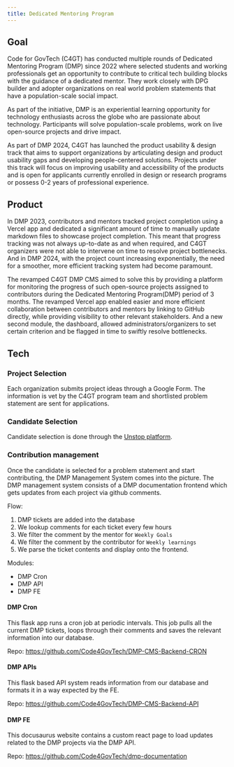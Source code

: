 ```yaml
---
title: Dedicated Mentoring Program
---
```


<head>
  <title>C4GT - Dedicated Mentoring Program</title>
 </head>

## Goal

Code for GovTech (C4GT) has conducted multiple rounds of Dedicated Mentoring Program (DMP) since
2022 where selected students and working professionals get an opportunity to contribute to critical
tech building blocks with the guidance of a dedicated mentor. They work closely with DPG builder and
adopter organizations on real world problem statements that have a population-scale social impact.

As part of the initiative, DMP is an experiential learning opportunity for technology enthusiasts
across the globe who are passionate about technology. Participants will solve population-scale
problems, work on live open-source projects and drive impact.

As part of DMP 2024, C4GT has launched the product usability & design track that aims to support
organizations by articulating design and product usability gaps and developing people-centered
solutions. Projects under this track will focus on improving usability and accessibility of the
products and is open for applicants currently enrolled in design or research programs or possess 0-2
years of professional experience.

## Product

In DMP 2023, contributors and mentors tracked project completion using a Vercel app and dedicated a significant amount of time to manually update markdown files to showcase project completion. This meant that progress tracking was not always up-to-date as and when required, and C4GT organizers were not able to intervene on time to resolve project bottlenecks. And in DMP 2024, with the project count increasing exponentially, the need for a smoother, more efficient tracking system had become paramount.

The revamped C4GT DMP CMS aimed to solve this by providing a platform for monitoring the progress of such open-source projects assigned to contributors during the Dedicated Mentoring Program(DMP) period of 3 months. The revamped Vercel app enabled easier and more efficient collaboration between contributors and mentors by linking to GitHub directly, while providing visibility to other relevant stakeholders. And a new second module, the dashboard, allowed administrators/organizers to set certain criterion and be flagged in time to swiftly resolve bottlenecks. 

## Tech

### Project Selection

Each organization submits project ideas through a Google Form. The information is vet by the C4GT
program team and shortlisted problem statement are sent for applications.

### Candidate Selection

Candidate selection is done through the [Unstop
platform](https://unstop.com/competitions/dedicated-mentoring-program-dmp-2024-code-for-govtech-932803).

### Contribution management

Once the candidate is selected for a problem statement and start contributing, the DMP Management
System comes into the picture. The DMP management system consists of a DMP documentation frontend
which gets updates from each project via github comments.

Flow:

1. DMP tickets are added into the database
2. We lookup comments for each ticket every few hours
3. We filter the comment by the mentor for `Weekly Goals`
4. We filter the comment by the contributor for `Weekly learnings`
5. We parse the ticket contents and display onto the frontend.

Modules:
* DMP Cron
* DMP API
* DMP FE

#### DMP Cron

This flask app runs a cron job at periodic intervals. This job pulls all the current DMP tickets,
loops through their comments and saves the relevant information into our database.

Repo: https://github.com/Code4GovTech/DMP-CMS-Backend-CRON

#### DMP APIs

This flask based API system reads information from our database and formats it in a way expected by
the FE. 

Repo: https://github.com/Code4GovTech/DMP-CMS-Backend-API

#### DMP FE

This docusaurus website contains a custom react page to load updates related to the DMP projects via
the DMP API.

Repo: https://github.com/Code4GovTech/dmp-documentation
